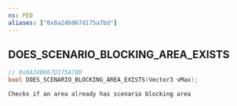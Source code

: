 ```yaml
---
ns: PED
aliases: ["0x8a24b067d175a7bd"]
---
```

## DOES_SCENARIO_BLOCKING_AREA_EXISTS

```c
// 0x8A24B067D175A7BD
bool DOES_SCENARIO_BLOCKING_AREA_EXISTS(Vector3 vMax);
```

```
Checks if an area already has scenario blocking area
```
